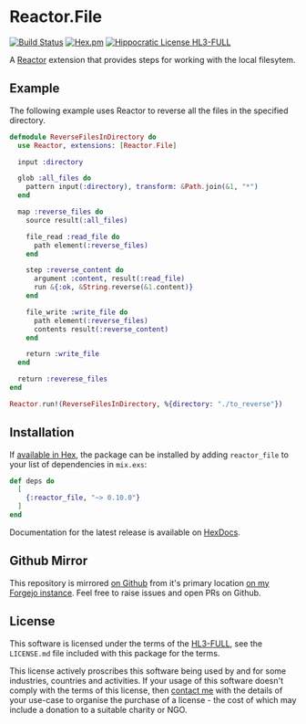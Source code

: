 # Reactor.File

[![Build Status](https://drone.harton.dev/api/badges/james/reactor_file/status.svg)](https://drone.harton.dev/james/reactor_file)
[![Hex.pm](https://img.shields.io/hexpm/v/reactor_file.svg)](https://hex.pm/packages/reactor_file)
[![Hippocratic License HL3-FULL](https://img.shields.io/static/v1?label=Hippocratic%20License&message=HL3-FULL&labelColor=5e2751&color=bc8c3d)](https://firstdonoharm.dev/version/3/0/full.html)

A [Reactor](https://github.com/ash-project/reactor) extension that provides steps for working with the local filesytem.

## Example

The following example uses Reactor to reverse all the files in the specified directory.

```elixir
defmodule ReverseFilesInDirectory do
  use Reactor, extensions: [Reactor.File]

  input :directory

  glob :all_files do
    pattern input(:directory), transform: &Path.join(&1, "*")
  end

  map :reverse_files do
    source result(:all_files)

    file_read :read_file do
      path element(:reverse_files)
    end

    step :reverse_content do
      argument :content, result(:read_file)
      run &{:ok, &String.reverse(&1.content)}
    end

    file_write :write_file do
      path element(:reverse_files)
      contents result(:reverse_content)
    end

    return :write_file
  end

  return :reverese_files
end

Reactor.run!(ReverseFilesInDirectory, %{directory: "./to_reverse"})
```

## Installation

If [available in Hex](https://hex.pm/docs/publish), the package can be installed
by adding `reactor_file` to your list of dependencies in `mix.exs`:

```elixir
def deps do
  [
    {:reactor_file, "~> 0.10.0"}
  ]
end
```

Documentation for the latest release is available on [HexDocs](https://hexdocs.pm/reactor_file).

## Github Mirror

This repository is mirrored [on Github](https://github.com/jimsynz/reactor_file)
from it's primary location [on my Forgejo instance](https://harton.dev/james/reactor_file).
Feel free to raise issues and open PRs on Github.

## License

This software is licensed under the terms of the
[HL3-FULL](https://firstdonoharm.dev), see the `LICENSE.md` file included with
this package for the terms.

This license actively proscribes this software being used by and for some
industries, countries and activities. If your usage of this software doesn't
comply with the terms of this license, then [contact me](mailto:james@harton.nz)
with the details of your use-case to organise the purchase of a license - the
cost of which may include a donation to a suitable charity or NGO.
